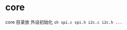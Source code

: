 # core
core 目录放 外设初始化
    ```sh
        spi.c
        spi.h
        i2c.c
        i2c.h
        ...
    ```
